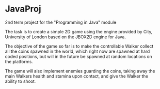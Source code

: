 # JavaProj
2nd term project for the "Programming in Java" module

The task is to create a simple 2D game using the engine provided
by City, University of London based on the JBOX2D engine
for Java. 

The objective of the game so far is to make the controllable
Walker collect all the coins spawned in the world, which
right now are spawned at hard coded positions, but will
in the future be spawned at random locations on the platforms.

The game will also implement enemies guarding the coins,
taking away the main Walkers health and stamina upon contact,
and give the Walker the ability to shoot.